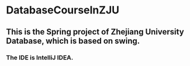 # DatabaseCourseInZJU
## This is the Spring project of Zhejiang University Database, which is based on swing.
### The IDE is IntelliJ IDEA.

